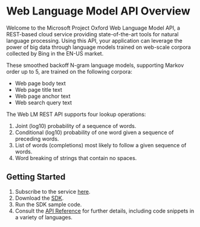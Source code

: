 <!-- 
NavPath: Web Language Model API
LinkLabel: Overview
Url: web-language-model-api/documentation
Weight: 100
-->

# Web Language Model API Overview

Welcome to the Microsoft Project Oxford Web Language Model API, a REST-based cloud service providing state-of-the-art tools for natural language processing. Using this API, your application can leverage the power of big data through language models trained on web-scale corpora collected by Bing in the EN-US market. 

These smoothed backoff N-gram language models, supporting Markov order up to 5, are trained on the following corpora: 

- Web page body text 
- Web page title text 
- Web page anchor text 
- Web search query text 

The Web LM REST API supports four lookup operations:

1. Joint (log10) probability of a sequence of words.  
2. Conditional (log10) probability of one word given a sequence of preceding words. 
3. List of words (completions) most likely to follow a given sequence of words. 
4. Word breaking of strings that contain no spaces. 

## Getting Started

1. Subscribe to the service [here](http://www.microsoft.com/cognitive-services/en-us/subscriptions?productId=/products/55e3f82f778daf16b4ba484c).
2. Download the [SDK](https://github.com/Microsoft/ProjectOxford-ClientSDK/tree/master/WebLM).
3. Run the SDK sample code. 
4. Consult the [API Reference](https://dev.projectoxford.ai/docs/services/55de9ca4e597ed1fd4e2f104) for further details, including code snippets in a variety of languages.

